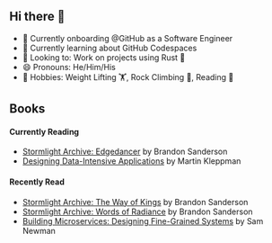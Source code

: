 ## Hi there 👋
- 🔭 Currently onboarding @GitHub as a Software Engineer
- 🌱 Currently learning about GitHub Codespaces
- 👀 Looking to: Work on projects using Rust 🦀
- 😄 Pronouns: He/Him/His
- 🎲 Hobbies: Weight Lifting 🏋, Rock Climbing 🧗, Reading 📖

## Books
#### Currently Reading
- [Stormlight Archive: Edgedancer](https://www.goodreads.com/book/show/34703445-edgedancer?ac=1&from_search=true&qid=2Aw93KwHRv&rank=1) by Brandon Sanderson
- [Designing Data-Intensive Applications](https://www.goodreads.com/book/show/23463279-designing-data-intensive-applications?ref=nav_sb_ss_1_14) by Martin Kleppman

#### Recently Read
- [Stormlight Archive: The Way of Kings](https://www.goodreads.com/book/show/7235533-the-way-of-kings) by Brandon Sanderson
- [Stormlight Archive: Words of Radiance](https://www.goodreads.com/book/show/17332218-words-of-radiance?ref=nav_sb_ss_1_15) by Brandon Sanderson
- [Building Microservices: Designing Fine-Grained Systems](https://www.goodreads.com/book/show/22512931-building-microservices?ref=nav_sb_ss_1_13) by Sam Newman
